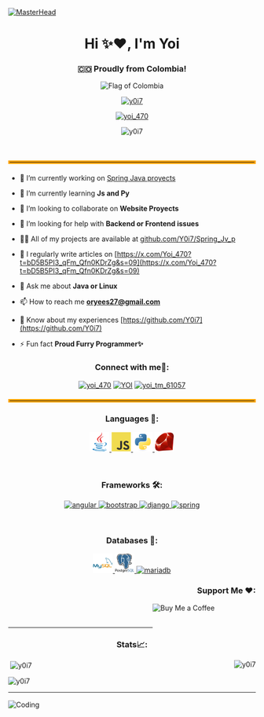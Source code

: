 [![MasterHead](https://d.furaffinity.net/art/maokaw/1633285113/1633285102.maokaw_fae_big.gif)](https://discord.com/invite/pqfvqh44)
<h1 align="center">Hi ✨❤, I'm Yoi</h1>
<h3 align="center">🇨🇴 Proudly from Colombia!</h3>
<p align="center">
  <img src="https://upload.wikimedia.org/wikipedia/commons/2/21/Flag_of_Colombia.svg" alt="Flag of Colombia" width="100" height="60"/>
</p>

<p align="center"> <a href="https://github.com/ryo-ma/github-profile-trophy"><img src="https://github-profile-trophy.vercel.app/?username=y0i7" alt="y0i7" /></a> </p>

<p align="center"> <a href="https://twitter.com/yoi_470" target="blank"><img src="https://img.shields.io/twitter/follow/yoi_470?logo=twitter&style=for-the-badge" alt="yoi_470" /></a> </p>

<p align="center"> <img src="https://komarev.com/ghpvc/?username=y0i7&label=Profile%20views&color=0e75b6&style=flat" alt="y0i7" /> </p>
<br>

<hr style="border: 3px solid #FFA500; margin: 20px 0;">

- 🔭 I’m currently working on [Spring Java proyects](https://github.com/Y0i7/Spring_Jv_p)

- 🌱 I’m currently learning **Js and Py**

- 👯 I’m looking to collaborate on **Website Proyects**

- 🤝 I’m looking for help with **Backend or Frontend issues**

- 👨‍💻 All of my projects are available at [github.com/Y0i7/Spring_Jv_p](github.com/Y0i7/Spring_Jv_p)

- 📝 I regularly write articles on [https://x.com/Yoi_470?t=bD5B5PI3_qFm_Qfn0KDrZg&s=09](https://x.com/Yoi_470?t=bD5B5PI3_qFm_Qfn0KDrZg&s=09)

- 💬 Ask me about **Java or Linux**

- 📫 How to reach me **oryees27@gmail.com**

- 📄 Know about my experiences [https://github.com/Y0i7](https://github.com/Y0i7)

- ⚡ Fun fact **Proud Furry Programmer✨**

<h3 align="center">Connect with me📧:</h3>
<p align="center">
<a href="https://x.com/Yoi_470?t=VKMkZroGeyozpZ4uxwQaeg&s=09" target="blank"><img align="center" src="https://raw.githubusercontent.com/rahuldkjain/github-profile-readme-generator/master/src/images/icons/Social/twitter.svg" alt="yoi_470" height="30" width="40" /></a>
<a href="https://www.instagram.com/y0i473?igsh=a21oM3NmdG5neHRo" target="blank"><img align="center" src="https://raw.githubusercontent.com/rahuldkjain/github-profile-readme-generator/master/src/images/icons/Social/instagram.svg" alt="YOI" height="30" width="40" /></a>
<a href="https://discord.com/invite/a53EUhhH" target="blank"><img align="center" src="https://raw.githubusercontent.com/rahuldkjain/github-profile-readme-generator/master/src/images/icons/Social/discord.svg" alt="yoi_tm_61057" height="30" width="40" /></a>
</p>


<hr style="border: 3px solid #FFA500; margin: 20px 0;">

<h3 align="center">Languages 🦾:</h3>
<p align="center"> 
  <a href="https://www.java.com" target="_blank" rel="noreferrer"> 
    <img src="https://raw.githubusercontent.com/devicons/devicon/master/icons/java/java-original.svg" alt="java" width="40" height="40"/> 
  </a> 
  <a href="https://developer.mozilla.org/en-US/docs/Web/JavaScript" target="_blank" rel="noreferrer"> 
    <img src="https://raw.githubusercontent.com/devicons/devicon/master/icons/javascript/javascript-original.svg" alt="javascript" width="40" height="40"/> 
  </a> 
  <a href="https://www.python.org" target="_blank" rel="noreferrer"> 
    <img src="https://raw.githubusercontent.com/devicons/devicon/master/icons/python/python-original.svg" alt="python" width="40" height="40"/> 
  </a> 
  <a href="https://www.ruby-lang.org/en/" target="_blank" rel="noreferrer"> 
    <img src="https://raw.githubusercontent.com/devicons/devicon/master/icons/ruby/ruby-original.svg" alt="ruby" width="40" height="40"/> 
  </a> 
</p>
<br>

<h3 align="center">Frameworks 🛠️:</h3>
<p align="center">
  <a href="https://angular.io" target="_blank" rel="noreferrer"> 
    <img src="https://angular.io/assets/images/logos/angular/angular.svg" alt="angular" width="40" height="40"/> 
  </a>
  <a href="https://getbootstrap.com/" target="_blank" rel="noreferrer"> 
    <img src="https://getbootstrap.com/docs/5.3/assets/brand/bootstrap-logo.svg" alt="bootstrap" width="40" height="40"/> 
  </a>
  <a href="https://www.djangoproject.com/" target="_blank" rel="noreferrer"> 
    <img src="https://cdn.worldvectorlogo.com/logos/django.svg" alt="django" width="40" height="40"/> 
  </a>
  <a href="https://spring.io/" target="_blank" rel="noreferrer"> 
    <img src="https://www.vectorlogo.zone/logos/springio/springio-icon.svg" alt="spring" width="40" height="40"/> 
  </a>
</p>
<br>

<h3 align="center">Databases 💾:</h3>
<p align="center">
  <a href="https://www.mysql.com/" target="_blank" rel="noreferrer"> 
    <img src="https://raw.githubusercontent.com/devicons/devicon/master/icons/mysql/mysql-original-wordmark.svg" alt="mysql" width="40" height="40"/> 
  </a>
  <a href="https://www.postgresql.org" target="_blank" rel="noreferrer"> 
    <img src="https://raw.githubusercontent.com/devicons/devicon/master/icons/postgresql/postgresql-original-wordmark.svg" alt="postgresql" width="40" height="40"/> 
  </a>
  <a href="https://mariadb.org/" target="_blank" rel="noreferrer"> 
    <img src="https://www.vectorlogo.zone/logos/mariadb/mariadb-icon.svg" alt="mariadb" width="40" height="40"/> 
  </a>
</p>


<h3 align="right">Support Me ❤:</h3>
<p><a href="https://buymeacoffee.com/oryees27s"> <img align="right" src="https://cdn.buymeacoffee.com/buttons/v2/default-yellow.png" height="50" width="210" alt="Buy Me a Coffee" /></a></p><br><br>
<hr>

<h3 align="center">Stats📈:</h3>
<div>
<p><img align="right" src="https://github-readme-stats.vercel.app/api/top-langs?username=y0i7&show_icons=true&locale=en&layout=compact" alt="y0i7" /></p>
<p>&nbsp;<img align="center" src="https://github-readme-stats.vercel.app/api?username=y0i7&show_icons=true&locale=en" alt="y0i7" /></p>
<p><img align="center" src="https://github-readme-streak-stats.herokuapp.com/?user=y0i7&" alt="y0i7" /></p>
</div>
<hr>
<img align="center" alt="Coding" width="1010" height="250" src="https://truecolorsunited.org/wp-content/uploads/The-Matrix-code-animated-1.gif">


